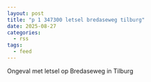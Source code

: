 ```yaml
---
layout: post
title: "p 1 347300 letsel bredaseweg tilburg"
date: 2025-08-27
categories: 
  - rss
tags: 
  - feed
---
```


Ongeval met letsel op Bredaseweg in Tilburg
